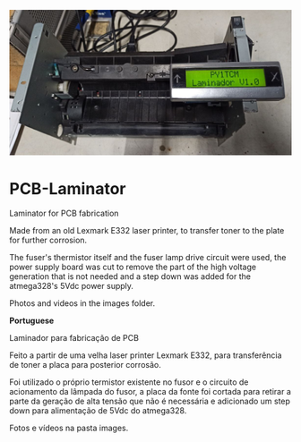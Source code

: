 ![Laminator logo](Laminator.png)
# PCB-Laminator

 Laminator for PCB fabrication

 Made from an old Lexmark E332 laser printer, to transfer toner to the plate for further corrosion.

 The fuser's thermistor itself and the fuser lamp drive circuit were used, the power supply board was cut to remove the part of the high voltage generation that is not needed and a step down was added for the atmega328's 5Vdc power supply.

 Photos and videos in the images folder.
 
 **Portuguese**

 Laminador para fabricação de PCB
 
 Feito a partir de uma velha laser printer Lexmark E332, para transferência de toner a placa para posterior corrosão.
 
 Foi utilizado o próprio termistor existente no fusor e o circuito de acionamento da lâmpada do fusor, a placa da fonte foi cortada para retirar a parte da geração de alta tensão que não é necessária e adicionado um step down para alimentação de 5Vdc do atmega328.
 
 Fotos e vídeos na pasta images.
